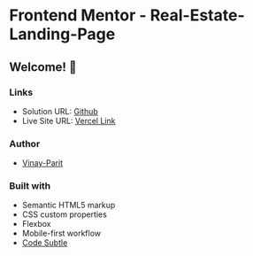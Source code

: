 # Frontend Mentor - Real-Estate-Landing-Page
## Welcome! 👋

### Links

- Solution URL: [Github](https://github.com/vinay-parit/Real-Estate-Landing-Page)
- Live Site URL: [Vercel Link](https://real-estate-landing-page-zeta-sable.vercel.app/)


### Author

- [Vinay-Parit](https://www.linkedin.com/in/vinay-parit/)


### Built with

- Semantic HTML5 markup
- CSS custom properties
- Flexbox
- Mobile-first workflow
- [Code Subtle](https://www.linkedin.com/company/code-subtle/)
